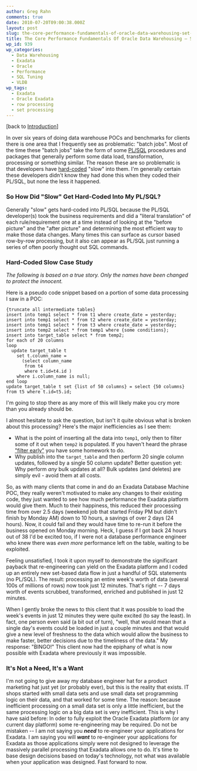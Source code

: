 ```yaml
---
author: Greg Rahn
comments: true
date: 2010-07-20T09:00:38.000Z
layout: post
slug: the-core-performance-fundamentals-of-oracle-data-warehousing-set-processing-vs-row-processing
title: The Core Performance Fundamentals Of Oracle Data Warehousing – Set Processing vs Row Processing
wp_id: 939
wp_categories:
  - Data Warehousing
  - Exadata
  - Oracle
  - Performance
  - SQL Tuning
  - VLDB
wp_tags:
  - Exadata
  - Oracle Exadata
  - row processing
  - set processing
---
```


[back to [Introduction](/2009/12/14/the-core-performance-fundamentals-of-oracle-data-warehousing-introduction/)]

In over six years of doing data warehouse POCs and benchmarks for clients there is one area that I frequently see as problematic: "batch jobs".  Most of the time these "batch jobs" take the form of some [PL/SQL](http://www.oracle.com/technology/tech/pl_sql/index.html) procedures and packages that generally perform some data load, transformation, processing or something similar.  The reason these are so problematic is that developers have [hard-coded](http://en.wikipedia.org/wiki/Hard_coding) "slow" into them.  I'm generally certain these developers didn't know they had done this when they coded their PL/SQL, but none the less it happened.

### So How Did "Slow" Get Hard-Coded Into My PL/SQL?

Generally "slow" gets hard-coded into PL/SQL because the PL/SQL developer(s) took the business requirements and did a "literal translation" of each rule/requirement one at a time instead of looking at the "before picture" and the "after picture" and determining the most efficient way to make those data changes.  Many times this can surface as cursor based row-by-row processing, but it also can appear as PL/SQL just running a series of often poorly thought out SQL commands.

### Hard-Coded Slow Case Study

_The following is based on a true story. Only the names have been changed to protect the innocent._

Here is a pseudo code﻿ snippet based on a portion of some data processing I saw in a POC:

```
{truncate all intermediate tables}
insert into temp1 select * from t1 where create_date = yesterday;
insert into temp1 select * from t2 where create_date = yesterday﻿;
insert into temp1 select * from t3 where create_date = yesterday﻿;
insert into temp2 select * from temp1 where {some conditions};
insert into target_table select * from temp2;
for each of 20 columns
loop
  update target_table﻿ t
    set t.column_name =
      (select column_name
       from t4
       where t.id=t4.id )
    where i.column_name is null;﻿
end loop
update target_table﻿﻿ t set {list of 50 columns} = select {50 columns} from t5 where t.id=t5.id;﻿
```

I'm going to stop there as any more of this will likely make you cry more than you already should be.

I almost hesitate to ask the question, but isn't it quite obvious what is broken about this processing?  Here's the major inefficiencies as I see them:

- What is the point of inserting all the data into `temp1`, only then to filter some of it out when `temp2` is populated.  If you haven't heard the phrase ["filter early"](http://carymillsap.blogspot.com/2010/05/filter-early.html) you have some homework to do.
- Why publish into the `target_table` and then perform 20 single column updates, followed by a single 50 column update?  Better question yet: Why perform _any_ bulk updates at all?  Bulk updates (and deletes) are simply evil - avoid them at all costs.

So, as with many clients that come in and do an Exadata Database Machine POC, they really weren't motivated to make any changes to their existing code, they just wanted to see how much performance the Exadata platform would give them.  Much to their happiness, this reduced their processing time from over 2.5 days (weekend job that started Friday PM but didn't finish by Monday AM) down to 10 hours, a savings of over 2 days (24 hours).  Now, it could fail and they would have time to re-run it before the business opened on Monday morning.  Heck, I guess if I got back 24 hours out of 38 I'd be excited too, if I were not a database performance engineer who knew there was _even more_ performance left on the table, waiting to be exploited.

Feeling unsatisfied, I took it upon myself to demonstrate the significant payback that re-engineering can yield on the Exadata platform and I coded up an entirely new set-based data flow in just a handful of SQL statements (no PL/SQL).  The result: processing an entire week's worth of data (several 100s of millions of rows) now took just 12 minutes.  That's right -- 7 days worth of events scrubbed, transformed, enriched﻿﻿ and published in just 12 minutes.

When I gently broke the news to this client that it was possible to load the week's events in just 12 minutes they were quite excited (to say the least).  In fact, one person even said (a bit out of turn), "well, that would mean that a single day's events could be loaded in just a couple minutes and that would give a new level of freshness to the data which would allow the business to make faster, better decisions due to the timeliness of the data."  My response: "BINGO!"  This client now had the epiphany﻿ of what is now possible with Exadata where previously it was impossible.

### It's Not a Need, It's a Want

I'm not going to give away my database engineer hat for a product marketing hat just yet (or probably ever), but this is the reality that exists.  IT shops started with small data sets and use small data set programming logic on their data, and that worked for some time.  The reason: because inefficient processing on a small data set is only a little inefficient, but the same processing logic on a big data set is very inefficient.  This is why I have said before: In oder to fully exploit the Oracle Exadata platform (or any current day platform) some re-engineering may be required. Do not be mistaken -- I am not saying you _**need**_ to re-engineer your applications for Exadata.  I am saying you will _**want**_ to re-engineer your applications for Exadata﻿ as those applications simply were not designed to leverage the massively parallel processing that Exadata allows one to do.  It's time to base design decisions based on today's technology, not what was available when your application was designed.  Fast forward to now.
